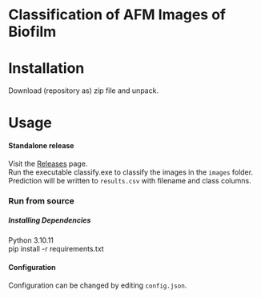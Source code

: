 # Classification of AFM Images of Biofilm

# Installation
Download (repository as) zip file and unpack.

# Usage

#### Standalone release
Visit the [Releases](https://github.com/Ram9bo/image-classification/releases) page. \
Run the executable classify.exe to classify the images in the `images` folder. 
Prediction will be written to `results.csv` with filename and class columns.

### Run from source

##### Installing Dependencies
Python 3.10.11 \
pip install -r requirements.txt

#### Configuration
Configuration can be changed by editing `config.json`.
